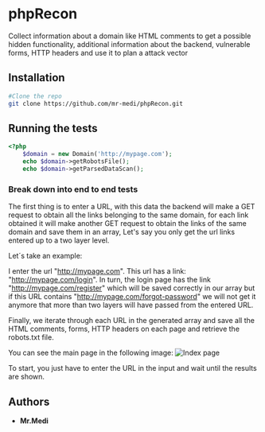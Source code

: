 # phpRecon

Collect information about a domain like HTML comments to get a possible hidden functionality, additional information about the backend, vulnerable forms, HTTP headers and use it to plan a attack vector

## Installation

```bash
#Clone the repo
git clone https://github.com/mr-medi/phpRecon.git
```

## Running the tests

``` php
<?php
	$domain = new Domain('http://mypage.com');
	echo $domain->getRobotsFile();
	echo $domain->getParsedDataScan();

```

### Break down into end to end tests


The first thing is to enter a URL, with this data the backend will make a GET request to obtain all the links belonging to the same domain, for each link obtained it will make another GET request to obtain the links of the same domain and save them in an array, Let's say you only get the url links entered up to a two layer level.

Let´s take an example:

I enter the url "http://mypage.com".
This url has a link:
"http://mypage.com/login".
In turn, the login page has the link "http://mypage.com/register" which will be saved correctly in our array but if this URL contains "http://mypage.com/forgot-password" we will not get it anymore that more than two layers will have passed from the entered URL.

Finally, we iterate through each URL in the generated array and save all the HTML comments, forms, HTTP headers on each page and
 retrieve the robots.txt file.

You can see the main page in the following image:
![Index page](https://github.com/mr-medi/phpRecon/assets/images/page.png?raw=true)

To start, you just have to enter the URL in the input and wait until the results are shown.

## Authors

* **Mr.Medi**
